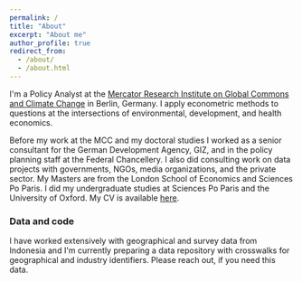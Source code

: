 ```yaml
---
permalink: /
title: "About"
excerpt: "About me"
author_profile: true
redirect_from: 
  - /about/
  - /about.html
---
```


I'm a Policy Analyst at the [Mercator Research Institute on Global Commons and Climate Change](https://www.mcc-berlin.net/) in Berlin, Germany. I apply econometric methods to questions at the intersections of environmental, development, and health economics.

Before my work at the MCC and my doctoral studies I worked as a senior consultant for the German Development Agency, GIZ, and in the policy planning staff at the Federal Chancellery. I also did consulting work on data projects with governments, NGOs, media organizations, and the private sector. My Masters are from the London School of Economics and Sciences Po Paris. I did my undergraduate studies at Sciences Po Paris and the University of Oxford. My CV is available [here](https://smkraus.github.io/files/cv.pdf).

### Data and code
I have worked extensively with geographical and survey data from Indonesia and I'm currently preparing a data repository with crosswalks for geographical and industry identifiers. Please reach out, if you need this data.

